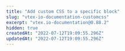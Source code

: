 ```yaml
---
title: "Add custom CSS to a specific block"
slug: "vtex-io-documentation-customcss"
excerpt: "vtex.io-documentation@0.88.2"
hidden: true
createdAt: "2022-07-12T19:09:55.296Z"
updatedAt: "2022-07-12T19:09:55.296Z"
---
```

